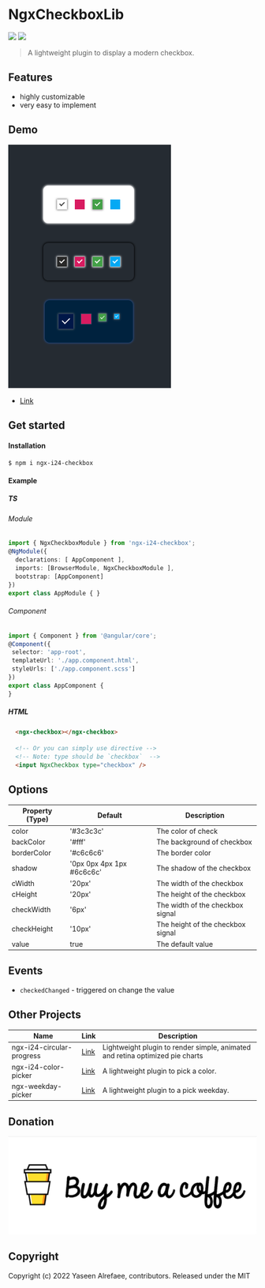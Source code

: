 # NgxCheckboxLib
[![](https://img.shields.io/npm/v/ngx-i24-checkbox)](https://www.npmjs.com/package/ngx-i24-checkbox)
[![](https://img.shields.io/npm/l/ngx-i24-checkbox)](https://www.npmjs.com/package/ngx-i24-checkbox)

> A lightweight plugin to display a modern checkbox.
 
## Features
* highly customizable
* very easy to implement
## Demo
[![](https://raw.githubusercontent.com/yasref/ngx-checkbox-lib/master/demo/imgs/ngx-checkbox.png)](https://stackblitz.com/edit/ngx-checkbox-demo)
* [Link](https://stackblitz.com/edit/ngx-checkbox-demo)
## Get started
#### Installation
```
$ npm i ngx-i24-checkbox
```
#### Example
##### TS
###### Module
```typescript 
import { NgxCheckboxModule } from 'ngx-i24-checkbox';
@NgModule({
  declarations: [ AppComponent ],
  imports: [BrowserModule, NgxCheckboxModule ],
  bootstrap: [AppComponent]
})
export class AppModule { }
```
 ###### Component
 ```typescript 
import { Component } from '@angular/core';
@Component({
  selector: 'app-root',
  templateUrl: './app.component.html',
  styleUrls: ['./app.component.scss']
})
export class AppComponent { 
}
```
##### HTML

```html 
  <ngx-checkbox></ngx-checkbox>

  <!-- Or you can simply use directive -->
  <!-- Note: type should be `checkbox`  -->
  <input NgxCheckbox type="checkbox" />

``` 

## Options

| Property (Type) | Default | Description|
| - | - | - |
| color | '#3c3c3c' | The color of check |
| backColor| '#fff' | The background of checkbox |
| borderColor| '#c6c6c6' | The border color |
| shadow| '0px 0px 4px 1px #6c6c6c' | The shadow of the checkbox |
| cWidth| '20px' | The width of the checkbox |
| cHeight| '20px' | The height of the checkbox |
| checkWidth| '6px' | The width of the checkbox signal |
| checkHeight| '10px' | The height of the checkbox signal |
| value | true | The default value |
   
## Events
* `checkedChanged` - triggered on change the value

## Other Projects
| Name | Link | Description|
| - | - | - |
| ngx-i24-circular-progress | [Link](https://www.npmjs.com/package/ngx-i24-circular-progress) | Lightweight plugin to render simple, animated and retina optimized pie charts |
| ngx-i24-color-picker      | [Link](https://www.npmjs.com/package/ngx-i24-color-picker)      | A lightweight plugin to pick a color.                                         |
| ngx-weekday-picker        | [Link](https://www.npmjs.com/package/ngx-weekday-picker)      | A lightweight plugin to a pick weekday.                                         |

## Donation

 [![](https://raw.githubusercontent.com/yasref/ngx-i24-color-picker-lib/master/projects/demo/images/coffee.png)](https://www.buymeacoffee.com/yaseenref)

## Copyright
Copyright (c) 2022 Yaseen Alrefaee, contributors. Released under the MIT

 
<!-- 
This library was generated with [Angular CLI](https://github.com/angular/angular-cli) version 14.0.0.

## Code scaffolding

Run `ng generate component component-name --project ngx-checkbox` to generate a new component. You can also use `ng generate directive|pipe|service|class|guard|interface|enum|module --project ngx-checkbox`.
> Note: Don't forget to add `--project ngx-checkbox` or else it will be added to the default project in your `angular.json` file. 

## Build

Run `ng build ngx-checkbox` to build the project. The build artifacts will be stored in the `dist/` directory.

## Publishing

After building your library with `ng build ngx-checkbox`, go to the dist folder `cd dist/ngx-checkbox` and run `npm publish`.

## Running unit tests

Run `ng test ngx-checkbox` to execute the unit tests via [Karma](https://karma-runner.github.io).

## Further help

To get more help on the Angular CLI use `ng help` or go check out the [Angular CLI Overview and Command Reference](https://angular.io/cli) page. -->
